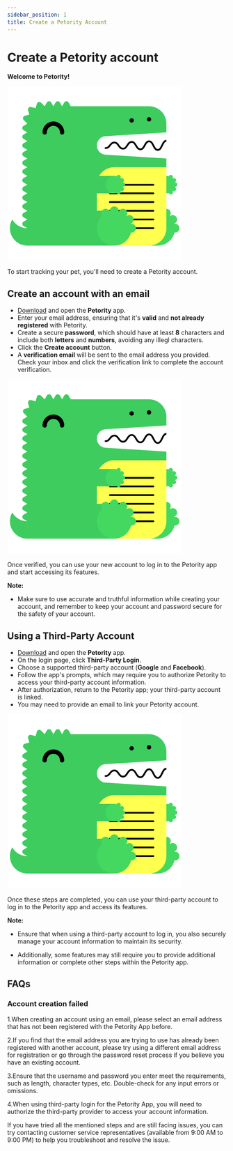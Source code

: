 ```yaml
---
sidebar_position: 1
title: Create a Petority Account
---
```


# Create a Petority account

**Welcome to Petority!**

![welcome page](/img/logo.svg)

To start tracking your pet, you'll need to create a Petority account.
 
## Create an account with an email
+ [Download](/docs/petority/getapp) and open the **Petority** app.
+ Enter your email address, ensuring that it's **valid** and **not already registered** with Petority.
+ Create a secure **password**, which should have at least **8** characters and include both **letters** and **numbers**, avoiding any illegl characters.
+ Click the **Create account** button.
+ A **verification email** will be sent to the email address you provided. Check your inbox and click the verification link to complete the account verification.

![Emai](/img/logo.svg)

Once verified, you can use your new account to log in to the Petority app and start accessing its features.

**Note:**

+ Make sure to use accurate and truthful information while creating your account, and remember to keep your account and password secure for the safety of your account.

## Using a Third-Party Account

+ [Download](/docs/petority/getapp) and open the **Petority** app.
+ On the login page, click **Third-Party Login**.
+ Choose a supported third-party account  (**Google** and **Facebook**).
+ Follow the app's prompts, which may require you to authorize Petority to access your third-party account information.
+ After authorization, return to the Petority app; your third-party account is linked.
+ You may need to provide an email to link your Petority account.

![Third-Party](/img/logo.svg)
  
Once these steps are completed, you can use your third-party account to log in to the Petority app and access its features.

**Note:**

+ Ensure that when using a third-party account to log in, you also securely manage your account information to maintain its security. 

+ Additionally, some features may still require you to provide additional information or complete other steps within the Petority app.

## FAQs
### Account creation failed
1.When creating an account using an email, please select an email address that has not been registered with the Petority App before.

2.If you find that the email address you are trying to use has already been registered with another account, please try using a different email address for registration or go through the password reset process if you believe you have an existing account.

3.Ensure that the username and password you enter meet the requirements, such as length, character types, etc. Double-check for any input errors or omissions.

4.When using third-party login for the Petority App, you will need to authorize the third-party provider to access your account information.

If you have tried all the mentioned steps and are still facing issues, you can try contacting customer service representatives (available from 9:00 AM to 9:00 PM) to help you troubleshoot and resolve the issue.



